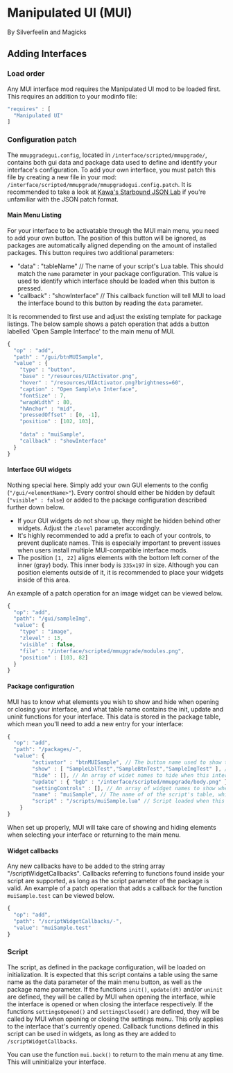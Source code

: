 # Manipulated UI (MUI)
 By Silverfeelin and Magicks

## Adding Interfaces

### Load order 
Any MUI interface mod requires the Manipulated UI mod to be loaded first. This requires an addition to your modinfo file:

```javascript
"requires" : [
  "Manipulated UI"
]
```

### Configuration patch
The `mmupgradegui.config`, located in `/interface/scripted/mmupgrade/`, contains both gui data and package data used to define and identify your interface's configuration.
To add your own interface, you must patch this file by creating a new file in your mod: `/interface/scripted/mmupgrade/mmupgradegui.config.patch`. It is recommended to take a look at [Kawa's Starbound JSON Lab](http://helmet.kafuka.org/sbmods/json/) if you're unfamiliar with the JSON patch format.

#### Main Menu Listing
For your interface to be activatable through the MUI main menu, you need to add your own button. The position of this button will be ignored, as packages are automatically aligned depending on the amount of installed packages.
This button requires two additional parameters:
* "data" : "tableName" // The name of your script's Lua table. This should match the `name` parameter in your package configuration. This value is used to identify which interface should be loaded when this button is pressed.
* "callback" : "showInterface" // This callback function will tell MUI to load the interface bound to this button by reading the `data` parameter.

It is recommended to first use and adjust the existing template for package listings. The below sample shows a patch operation that adds a button labelled 'Open Sample Interface' to the main menu of MUI.
```javascript
{
  "op" : "add",
  "path" : "/gui/btnMUISample",
  "value" : {
    "type" : "button",
    "base" : "/resources/UIActivator.png",
    "hover" : "/resources/UIActivator.png?brightness=60",
    "caption" : "Open Sample\n Interface",
    "fontSize" : 7,
    "wrapWidth" : 80,
    "hAnchor" : "mid",
    "pressedOffset" : [0, -1],
    "position" : [102, 103],
    
    "data" : "muiSample",
    "callback" : "showInterface"
  }
}
```

#### Interface GUI widgets
Nothing special here. Simply add your own GUI elements to the config (`"/gui/<elementName>"`). Every control should either be hidden by default (`"visible" : false`) or added to the package configuration described further down below.

* If your GUI widgets do not show up, they might be hidden behind other widgets. Adjust the `zlevel` parameter accordingly.
* It's highly recommended to add a prefix to each of your controls, to prevent duplicate names. This is especially important to prevent issues when users install multiple MUI-compatible interface mods.
* The position `[1, 22]` aligns elements with the bottom left corner of the inner (gray) body. This inner body is `335x197` in size. Although you can position elements outside of it, it is recommended to place your widgets inside of this area.

An example of a patch operation for an image widget can be viewed below.
```javascript
{
  "op": "add",
  "path": "/gui/sampleImg",
  "value": {
    "type" : "image",
    "zlevel" : 13,
    "visible" : false,
    "file" : "/interface/scripted/mmupgrade/modules.png",
    "position" : [103, 82]
  }
}
```

#### Package configuration
MUI has to know what elements you wish to show and hide when opening or closing your interface, and what table name contains the init, update and uninit functions for your interface.
This data is stored in the package table, which mean you'll need to add a new entry for your interface:
```javascript
{
  "op": "add",
  "path": "/packages/-",
  "value": {
		"activator" : "btnMUISample", // The button name used to show this interface, see chapter 'Main Menu Listing'.
		"show" : [ "SampleLblTest","SampleBtnTest","SampleImgTest" ], // An array of widget names to show when this interface is opened. These widgets will automatically be hidden when the interface is closed.
		"hide" : [], // An array of widet names to hide when this interface is opened. These widgets will automatically be shown when the interface is closed.
		"update" : { "bgb" : "/interface/scripted/mmupgrade/body.png" }, // Object with keys representing widget names of images and values representing the new image to apply when this interface is opened. This can, for example, be used to change the MUI background body ('bgb').
		"settingControls" : [], // An array of widget names to show when the settings menu is opened while this interface is open. This will hide the interface widgets as defined in 'show', until the settings menu is closed again.
		"name" : "muiSample", // The name of of the script's table, which should also match the 'data' parameter on the main menu listing button (see chapter Main Menu Listing).
		"script" : "/scripts/muiSample.lua" // Script loaded when this interface is opened. It should contain a table <name>, optionally containing the functions <name>.init(), <name>.update(dt) and <name>.uninit().
	}
}
```
When set up properly, MUI will take care of showing and hiding elements when selecting your interface or returning to the main menu.

#### Widget callbacks
 Any new callbacks have to be added to the string array "/scriptWidgetCallbacks". Callbacks referring to functions found inside your script are supported, as long as the script parameter of the package is valid.
 An example of a patch operation that adds a callback for the function `muiSample.test` can be viewed below.
```javascript
{
  "op": "add",
  "path": "/scriptWidgetCallbacks/-",
  "value": "muiSample.test"
}
```

### Script
The script, as defined in the package configuration, will be loaded on initialization. It is expected that this script contains a table using the same name as the data parameter of the main menu button, as well as the package name parameter.
If the functions `init()`, `update(dt)` and/or `uninit` are defined, they will be called by MUI when opening the interface, while the interface is opened or when closing the interface respectively.
If the functions `settingsOpened()` and `settingsClosed()` are defined, they will be called by MUI when opening or closing the settings menu. This only applies to the interface that's currently opened.
Callback functions defined in this script can be used in widgets, as long as they are added to `/scriptWidgetCallbacks`.

You can use the function `mui.back()` to return to the main menu at any time. This will uninitialize your interface.

